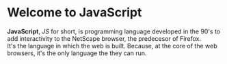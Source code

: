 # Welcome to JavaScript
**JavaScript**, *JS* for short, is programming language developed in the 90's to add interactivity to the NetScape browser, the predecesor of Firefox.
<br>
It's the language in which the web is built. Because, at the core of the web browsers, it's the only language the they can run.
